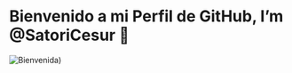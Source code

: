 # Bienvenido a mi Perfil de GitHub, I’m @SatoriCesur 👋 

![Bienvenida](https://josephmejia.com/wp-content/uploads/2023/12/Diseno-y-Desarrollo-de-Paginas-web-en-Nicaragua.jpg))
